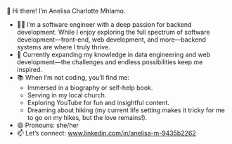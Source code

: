 👋 Hi there! I’m Anelisa Charlotte Mhlamo.

  - 👩‍💻 I’m a software engineer with a deep passion for backend development. While I enjoy exploring the full spectrum of software development—front-end, web development, and more—backend systems are where I truly thrive.
  - 🌱 Currently expanding my knowledge in data engineering and web development—the challenges and endless possibilities keep me inspired.
  - 📚 When I’m not coding, you’ll find me:
      - Immersed in a biography or self-help book.
      - Serving in my local church.
      - Exploring YouTube for fun and insightful content.
      - Dreaming about hiking (my current life setting makes it tricky for me to go on my hikes, but the love remains!).
  - 😄 Pronouns: she/her
  - 📫 Let’s connect: www.linkedin.com/in/anelisa-m-9435b2262 

<!---
anelisamhlamo7/anelisamhlamo7 is a ✨ special ✨ repository because its `README.md` (this file) appears on your GitHub profile.
You can click the Preview link to take a look at your changes.
--->
